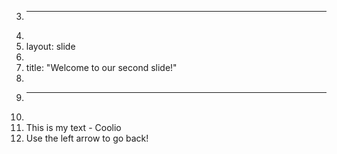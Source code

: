 3.	---
4.	
5.	layout: slide
6.	
7.	title: "Welcome to our second slide!"
8.	
9.	---
10.	
11.	This is my text - Coolio
12.	Use the left arrow to go back!
